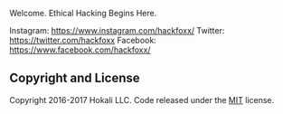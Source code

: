 Welcome. Ethical Hacking Begins Here.

Instagram: https://www.instagram.com/hackfoxx/
Twitter: https://twitter.com/hackfoxx
Facebook: https://www.facebook.com/hackfoxx/

## Copyright and License

Copyright 2016-2017 Hokali LLC. Code released under the [MIT](https://www.troybradshaw.com) license.
